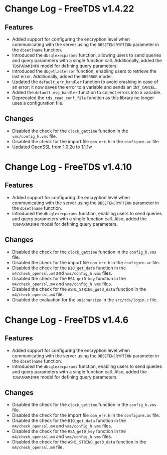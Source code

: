 # Change Log - FreeTDS v1.4.22

## Features

- Added support for configuring the encryption level when communicating with the server using the `DBSETENCRYPTION` parameter in the `dbsetlname` function.
- Introduced the `dbsqlexecparams` function, allowing users to send queries and query parameters with a single function call. Additionally, added the `TDSPARAMINFO` model for defining query parameters.
- Introduced the `dbgetlasterror` function, enabling users to retrieve the last error. Additionally, added the `DBERROR` model.
- Updated the `default_err_handler` function to avoid crashing in case of an error; it now saves the error to a variable and sends an `INT_CANCEL`.
- Added the `default_msg_handler` function to collect errors into a variable.
- Deprecated the `tds_read_conf_file` function as this library no longer uses a configuration file.

## Changes

- Disabled the check for the `clock_gettime` function in the `vms/config_h.vms` file.
- Disabled the check for the import file `com_err.h` in the `configure.ac` file.
- Updated OpenSSL from 1.0.2u to 1.1.1w

# Change Log - FreeTDS v1.4.10

## Features

- Added support for configuring the encryption level when communicating with the server using the `DBSETENCRYPTION` parameter in the `dbsetlname` function.
- Introduced the `dbsqlexecparams` function, enabling users to send queries and query parameters with a single function call. Also, added the `TDSPARAMINFO` model for defining query parameters.

## Changes

- Disabled the check for the `clock_gettime` function in the `config_h.vms` file.
- Disabled the check for the import file `com_err.h` in the `configure.ac` file.
- Disabled the check for the `BIO_get_data` function in the `m4/check_openssl.m4` and `vms/config_h.vms` files.
- Disabled the check for the `RSA_get0_key` function in the `m4/check_openssl.m4` and `vms/config_h.vms` files.
- Disabled the check for the `ASN1_STRING_get0_data` function in the `m4/check_openssl.m4` file.
- Disabled the evaluation for the `unicharsize` in the `src/tds/login.c` file.

# Change Log - FreeTDS v1.4.6

## Features

- Added support for configuring the encryption level when communicating with the server using the `DBSETENCRYPTION` parameter in the `dbsetlname` function.
- Introduced the `dbsqlexecparams` function, enabling users to send queries and query parameters with a single function call. Also, added the `TDSPARAMINFO` model for defining query parameters.

## Changes

- Disabled the check for the `clock_gettime` function in the `config_h.vms` file.
- Disabled the check for the import file `com_err.h` in the `configure.ac` file.
- Disabled the check for the `BIO_get_data` function in the `m4/check_openssl.m4` and `vms/config_h.vms` files.
- Disabled the check for the `RSA_get0_key` function in the `m4/check_openssl.m4` and `vms/config_h.vms` files.
- Disabled the check for the `ASN1_STRING_get0_data` function in the `m4/check_openssl.m4` file.
